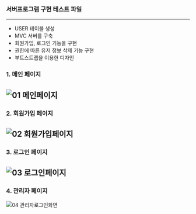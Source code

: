 ### 서버프로그램 구현 테스트 파일
-------------------------------

- USER 테이블 생성
- MVC 서버를 구축
- 회원가입, 로그인 기능을 구현
- 권한에 따른 유저 정보 삭제 기능 구현
- 부트스트랩을 이용한 디자인

### 1. 메인 페이지
![01 메인페이지](https://user-images.githubusercontent.com/73862305/104286707-c180d300-54f8-11eb-8dc9-38779c7a389f.png)
----------------------------------------------------
### 2. 회원가입 페이지
![02 회원가입페이지](https://user-images.githubusercontent.com/73862305/104286818-eaa16380-54f8-11eb-9b21-7cf49039cdea.png)
----------------------------------------------------
### 3. 로그인 페이지
![03 로그인페이지](https://user-images.githubusercontent.com/73862305/104286914-0dcc1300-54f9-11eb-989a-cd74c0b3a100.png)
----------------------------------------------------
### 4. 관리자 페이지
![04 관리자로그인화면](https://user-images.githubusercontent.com/73862305/104286981-22101000-54f9-11eb-8d03-272cbdcd3668.png)
